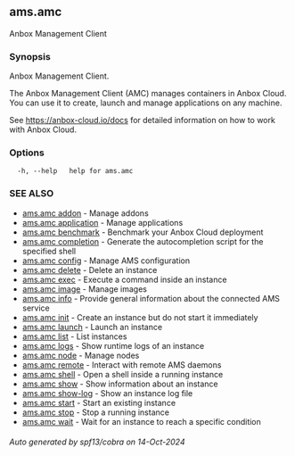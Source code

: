 ## ams.amc

Anbox Management Client

### Synopsis

Anbox Management Client.

The Anbox Management Client (AMC) manages containers in Anbox Cloud.
You can use it to create, launch and manage applications on any machine.

See https://anbox-cloud.io/docs for detailed information on how to work
with Anbox Cloud.

### Options

```
  -h, --help   help for ams.amc
```

### SEE ALSO

* [ams.amc addon](ams.amc_addon.md)	 - Manage addons
* [ams.amc application](ams.amc_application.md)	 - Manage applications
* [ams.amc benchmark](ams.amc_benchmark.md)	 - Benchmark your Anbox Cloud deployment
* [ams.amc completion](ams.amc_completion.md)	 - Generate the autocompletion script for the specified shell
* [ams.amc config](ams.amc_config.md)	 - Manage AMS configuration
* [ams.amc delete](ams.amc_delete.md)	 - Delete an instance
* [ams.amc exec](ams.amc_exec.md)	 - Execute a command inside an instance
* [ams.amc image](ams.amc_image.md)	 - Manage images
* [ams.amc info](ams.amc_info.md)	 - Provide general information about the connected AMS service
* [ams.amc init](ams.amc_init.md)	 - Create an instance but do not start it immediately
* [ams.amc launch](ams.amc_launch.md)	 - Launch an instance
* [ams.amc list](ams.amc_list.md)	 - List instances
* [ams.amc logs](ams.amc_logs.md)	 - Show runtime logs of an instance
* [ams.amc node](ams.amc_node.md)	 - Manage nodes
* [ams.amc remote](ams.amc_remote.md)	 - Interact with remote AMS daemons
* [ams.amc shell](ams.amc_shell.md)	 - Open a shell inside a running instance
* [ams.amc show](ams.amc_show.md)	 - Show information about an instance
* [ams.amc show-log](ams.amc_show-log.md)	 - Show an instance log file
* [ams.amc start](ams.amc_start.md)	 - Start an existing instance
* [ams.amc stop](ams.amc_stop.md)	 - Stop a running instance
* [ams.amc wait](ams.amc_wait.md)	 - Wait for an instance to reach a specific condition

###### Auto generated by spf13/cobra on 14-Oct-2024

